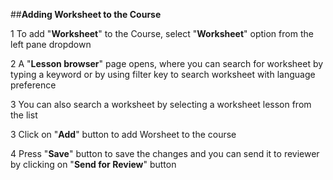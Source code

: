 ##**Adding Worksheet to the Course**

1 To add "**Worksheet**" to the Course, select "**Worksheet**" option from the left pane dropdown 

2 A "**Lesson browser**" page opens, where you can search for worksheet  by typing a keyword or by using filter key to search worksheet with language preference

3 You can also search a worksheet by selecting a worksheet lesson from the list

3 Click on "**Add**" button to add Worsheet to the course

4 Press "**Save**" button to save the changes and you can send it to reviewer by clicking on "**Send for Review**" button
